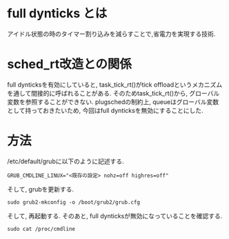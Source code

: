 # full dynticks とは
アイドル状態の時のタイマー割り込みを減らすことで,省電力を実現する技術.

# sched_rt改造との関係
full dynticksを有効にしていると, task_tick_rt()がtick offloadというメカニズムを通して間接的に呼ばれることがある.
そのためtask_tick_rt()から, グローバル変数を参照することができない.
plugschedの制約上, queueはグローバル変数として持っておきたいため, 今回はfull dynticksを無効にすることにした.

# 方法
/etc/default/grubに以下のように記述する.
```
GRUB_CMDLINE_LINUX="<既存の設定> nohz=off highres=off"
```
そして, grubを更新する.
```
sudo grub2-mkconfig -o /boot/grub2/grub.cfg
```
そして, 再起動する. そのあと, full dynticksが無効になっていることを確認する.
```
sudo cat /proc/cmdline
```
